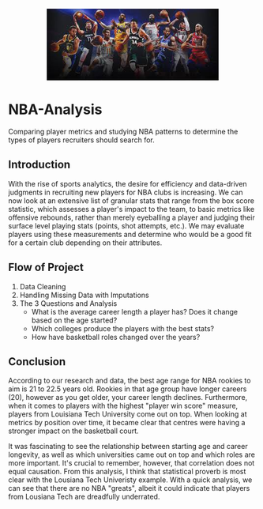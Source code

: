 <p align="center">
  <img src="https://github.com/sreesh2411/NBA-Analysis/blob/main/images/download.jpg">
</p>

# NBA-Analysis
Comparing player metrics and studying NBA patterns to determine the types of players recruiters should search for.

## Introduction
With the rise of sports analytics, the desire for efficiency and data-driven judgments in recruiting new players for NBA clubs is increasing. We can now look at an extensive list of granular stats that range from the box score statistic, which assesses a player's impact to the team, to basic metrics like offensive rebounds, rather than merely eyeballing a player and judging their surface level playing stats (points, shot attempts, etc.). We may evaluate players using these measurements and determine who would be a good fit for a certain club depending on their attributes.

## Flow of Project

1. Data Cleaning
2. Handling Missing Data with Imputations
3. The 3 Questions and Analysis
    - What is the average career length a player has? Does it change based on the age started?
    - Which colleges produce the players with the best stats?
    - How have basketball roles changed over the years?

## Conclusion
According to our research and data, the best age range for NBA rookies to aim is 21 to 22.5 years old. Rookies in that age group have longer careers (20), however as you get older, your career length declines. Furthermore, when it comes to players with the highest "player win score" measure, players from Louisiana Tech University come out on top. When looking at metrics by position over time, it became clear that centres were having a stronger impact on the basketball court.

It was fascinating to see the relationship between starting age and career longevity, as well as which universities came out on top and which roles are more important. It's crucial to remember, however, that correlation does not equal causation. From this analysis, I think that statistical proverb is most clear with the Lousiana Tech Univeristy example. With a quick analysis, we can see that there are no NBA "greats", albeit it could indicate that players from Lousiana Tech are dreadfully underrated. 
